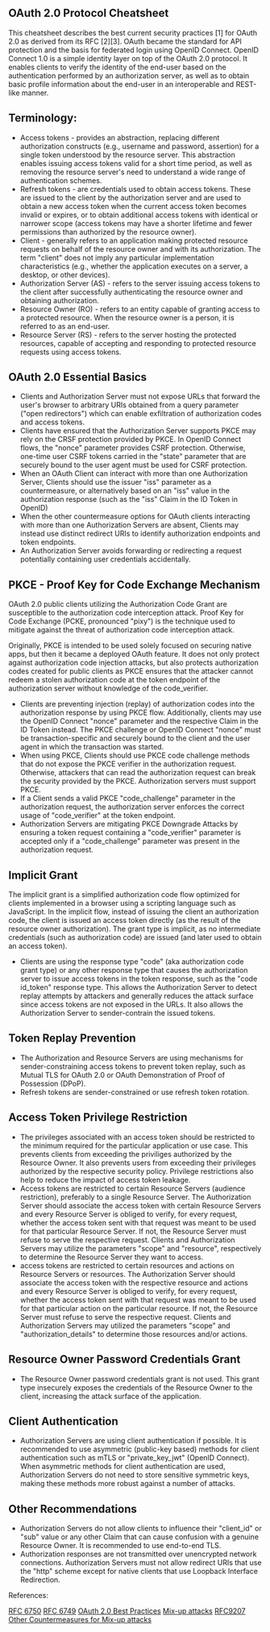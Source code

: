 ## OAuth 2.0 Protocol Cheatsheet

This cheatsheet describes the best current security practices [1] for OAuth 2.0 as derived from its RFC [2][3]. OAuth became the standard for API protection and the basis for federated login using OpenID Connect. OpenID Connect 1.0 is a simple identity layer on top of the OAuth 2.0 protocol. It enables clients to verify the identity of the end-user based on the authentication performed by an authorization server, as well as to obtain basic profile information about the end-user in an interoperable and REST-like manner. 

## Terminology: 

* Access tokens - provides an abstraction, replacing different authorization constructs (e.g., username and password, assertion) for a single token understood by the resource server. This abstraction enables issuing access tokens valid for a short time period, as well as removing the resource server's need to understand a wide range of authentication schemes. 
* Refresh tokens - are credentials used to obtain access tokens. These are issued to the client by the authorization server and are used to obtain a new access token when the current access token becomes invalid or expires, or to obtain additional access tokens with identical or narrower scope (access tokens may have a shorter lifetime and fewer permissions than authorized by the resource owner). 
* Client - generally refers to an application making protected resource requests on behalf of the resource owner and with its authorization. The term "client" does not imply any particular implementation characteristics (e.g., whether the application executes on a server, a desktop, or other devices). 
* Authorization Server (AS) - refers to the server issuing access tokens to the client after successfully authenticating the resource owner and obtaining authorization.
* Resource Owner (RO) - refers to an entity capable of granting access to a protected resource. When the resource owner is a person, it is referred to as an end-user. 
* Resource Server (RS) - refers to the server hosting the protected resources, capable of accepting and responding to protected resource requests using access tokens. 


## OAuth 2.0 Essential Basics

* Clients and Authorization Server must not expose URLs that forward the user's browser to arbitrary URIs obtained from a query parameter ("open redirectors") which can enable exfiltration of authorization codes and access tokens.  
* Clients have ensured that the Authorization Server supports PKCE may rely on the CRSF protection provided by PKCE. In OpenID Connect flows, the "nonce" parameter provides CSRF protection. Otherwise, one-time user CSRF tokens carried in the "state" parameter that are securely bound to the user agent must be used for CSRF protection.  
* When an OAuth Client can interact with more than one Authorization Server, Clients should use the issuer "iss" parameter as a countermeasure, or alternatively based on an "iss" value in the authorization response (such as the "iss" Claim in the ID Token in OpenID) 
* When the other countermeasure options for OAuth clients interacting with more than one Authorization Servers are absent, Clients may instead use distinct redirect URIs to identify authorization endpoints and token endpoints.  
* An Authorization Server avoids forwarding or redirecting a request potentially containing user credentials accidentally. 


## PKCE - Proof Key for Code Exchange Mechanism

OAuth 2.0 public clients utilizing the Authorization Code Grant are susceptible to the authorization code interception attack. Proof Key for Code Exchange (PCKE, pronounced "pixy") is the technique used to mitigate against the threat of authorization code interception attack. 

Originally, PKCE is intended to be used solely focused on securing native apps, but then it became a deployed OAuth feature. It does not only protect against authorization code injection attacks, but also protects authorization codes created for public clients as PKCE ensures that the attacker cannot redeem a stolen authorization code at the token endpoint of the authorization server without knowledge of the code_verifier. 

* Clients are preventing injection (replay) of authorization codes into the authorization response by using PKCE flow. Additionally, clients may use the OpenID Connect "nonce" parameter and the respective Claim in the ID Token instead. The PKCE challenge or OpenID Connect "nonce" must be transaction-specific and securely bound to the client and the user agent in which the transaction was started.  
* When using PKCE, Clients should use PKCE code challenge methods that do not expose the PKCE verifier in the authorization request. Otherwise, attackers that can read the authorization request can break the security provided by the PKCE. Authorization servers must support PKCE. 
* If a Client sends a valid PKCE "code_challenge" parameter in the authorization request, the authorization server enforces the correct usage of "code_verifier" at the token endpoint. 
* Authorization Servers are mitigating PKCE Downgrade Attacks by ensuring a token request containing a "code_verifier" parameter is accepted only if a "code_challenge" parameter was present in the authorization request. 


## Implicit Grant

The implicit grant is a simplified authorization code flow optimized for clients implemented in a browser using a scripting language such as JavaScript. In the implicit flow, instead of issuing the client an authorization code, the client is issued an access token directly (as the result of the resource owner authorization). The grant type is implicit, as no intermediate credentials (such as authorization code) are issued (and later used to obtain an access token). 

* Clients are using the response type "code" (aka authorization code grant type) or any other response type that causes the authorization server to issue access tokens in the token response, such as the "code id_token" response type. This allows the Authorization Server to detect replay attempts by attackers and generally reduces the attack surface since access tokens are not exposed in the URLs. It also allows the Authorization Server to sender-contrain the issued tokens. 


## Token Replay Prevention 

* The Authorization and Resource Servers are using mechanisms for sender-constraining access tokens to prevent token replay, such as Mutual TLS for OAuth 2.0 or OAuth Demonstration of Proof of Possession (DPoP). 
* Refresh tokens are sender-constrained or use refresh token rotation.


## Access Token Privilege Restriction

* The privileges associated with an access token should be restricted to the minimum required for the particular application or use case. This prevents clients from exceeding the priviliges authorized by the Resource Owner. It also prevents users from exceeding their privileges authorized by the respective security policy. Privilege restrictions also help to reduce the impact of access token leakage.  
* Access tokens are restricted to certain Resource Servers (audience restriction), preferably to a single Resource Server. The Authorization Server should associate the access token with certain Resource Servers and every Resource Server is obliged to verify, for every request, whether the access token sent with that request was meant to be used for that particular Resource Server. If not, the Resource Server must refuse to serve the respective request. Clients and Authorization Servers may utilize the parameters "scope" and "resource", respectively to determine the Resource Server they want to access. 
* access tokens are restricted to certain resources and actions on Resource Servers or resources. The Authorization Server should associate the access token with the respective resource and actions and every Resource Server is obliged to verify, for every request, whether the access token sent with that request was meant to be used for that particular action on the particular resource. If not, the Resource Server must refuse to serve the respective request. Clients and Authorization Servers may utilized the parameters "scope" and "authorization_details" to determine those resources and/or actions. 


## Resource Owner Password Credentials Grant

* The Resource Owner password credentials grant is not used. This grant type insecurely exposes the credentials of the Resource Owner to the client, increasing the attack surface of the application. 


## Client Authentication

* Authorization Servers are using client authentication if possible. It is recommended to use asymmetric (public-key based) methods for client authentication such as mTLS or "private_key_jwt" (OpenID Connect). When asymmetric methods for client authentication are used, Authorization Servers do not need to store sensitive symmetric keys, making these methods more robust against a number of attacks. 


## Other Recommendations

* Authorization Servers do not allow clients to influence their "client_id" or "sub" value or any other Claim that can cause confusion with a genuine Resource Owner. It is recommended to use end-to-end TLS. 
* Authorization responses are not transmitted over unencrypted network connections. Authorization Servers must not allow redirect URIs that use the "http" scheme except for native clients that use Loopback Interface Redirection. 



References: 

[RFC 6750](https://www.rfc-editor.org/info/rfc6750)
[RFC 6749](https://www.rfc-editor.org/info/rfc6749)
[OAuth 2.0 Best Practices](https://datatracker.ietf.org/doc/html/draft-ietf-oauth-security-topics#name-best-practices)
[Mix-up attacks](https://datatracker.ietf.org/doc/html/draft-ietf-oauth-security-topics-18#mix_up)
[RFC9207](https://datatracker.ietf.org/doc/html/draft-ietf-oauth-security-topics-18#section-2.1-4)
[Other Countermeasures for Mix-up attacks](https://datatracker.ietf.org/doc/html/draft-ietf-oauth-security-topics-18#section-2.1-6)
